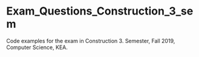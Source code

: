 # Exam_Questions_Construction_3_sem
Code examples for the exam in Construction 3. Semester, Fall 2019, Computer Science, KEA.

